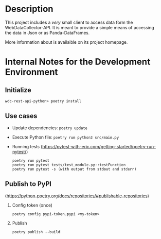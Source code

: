 # Description
This project includes a *very* small client to access data form 
the WebDataCollector-API. It is meant to provide a simple means 
of accessing the data in Json or as Panda-DataFrames.

More information about is availaible on its project homepage.

# Internal Notes for the Development Environment

## Initialize

	wdc-rest-api-python> poetry install

## Use cases

* Update dependencies: `poetry update`
	 
* Execute Python file: `poetry run python3 src/main.py`
	
* Running tests 
(https://pytest-with-eric.com/getting-started/poetry-run-pytest/)
	
	```
	poetry run pytest 
	poetry run pytest tests/test_module.py::testFunction
	poetry run pytest -s (with output from stdout and stderr)
	```
	
## Publish to PyPI
(https://python-poetry.org/docs/repositories/#publishable-repositories)
	
1. Config token (once)
	
	`poetry config pypi-token.pypi <my-token>`

2. Publish

	`poetry publish --build`
